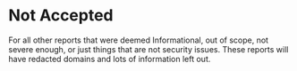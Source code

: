 # Not Accepted

For all other reports that were deemed Informational, out of scope, not severe enough, or just things that are not security issues. These reports will have redacted domains and lots of information left out.
